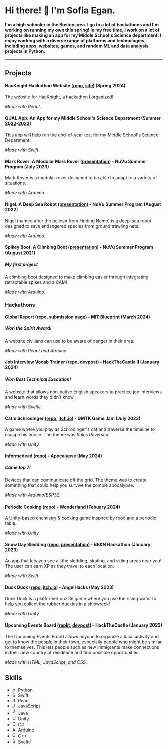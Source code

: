 # Hi there! 👋 I'm Sofia Egan.

#### I'm a high schooler in the Boston area. I go to a lot of hackathons and I'm working on running my own this spring! In my free time, I work on a lot of projects like making an app for my Middle School's Science department. I enjoy working with a diverse range of platforms and technologies, including apps, websites, games, and random ML and data analysis projects in Python.

---

## Projects

#### HacKnight Hackathon Website ([repo](https://github.com/EerierGosling/HacKnight), [site](https://hacknight.co/)) (Spring 2024)
The website for HacKnight, a hackathon I organized!

_Made with React._


#### QUAL App: An App for my Middle School's Science Department (Summer 2022-2023)
This app will help run the end-of-year test for my Middle School's Science Department.

_Made with Swift._

#### Mark Rover: A Modular Mars Rover ([presentation](https://docs.google.com/presentation/d/1dubXn3H92zlAgE315F2llNSzRbir0hmS52xVyEhy9DI/)) - NuVu Summer Program (July 2023)
Mark Rover is a modular rover designed to be able to adapt to a variety of situations.

_Made with Arduino._

#### Nigel: A Deep Sea Robot ([presentation](https://docs.google.com/presentation/d/1hF5GwGTGZKrF80mlp128KA3_qe08fYb1O4ZtxzqGCfE)) - NuVu Summer Program (August 2022)
Nigel (named after the pelican from Finding Nemo) is a deep-sea robot designed to save endangered species from ground trawling nets.

_Made with Arduino._

#### Spikey Boot: A Climbing Boot ([presentation](https://cambridge.nuvustudio.com/posts/602793-final-presentation)) - NuVu Summer Program (August 2021)
##### My first project
A climbing boot designed to make climbing easier through integrating retractable spikes and a CAM!

_Made with Arduino._

### Hackathons
#### Global Report ([repo](https://github.com/EerierGosling/Global-Report), [submission page](https://ballot.hackmit.org/project/wkhcp-jycmp-sjrqt-axsnm)) - MIT Blueprint (March 2024)
##### Won the _Spirit Award_!
A website civilians can use to be aware of danger in their area.

_Made with React and Arduino._

#### Job Interview Vocab Trainer ([repo](https://github.com/ItsMeNoobieboy/HackTheCastleII), [devpost](https://devpost.com/software/job-interview-simulator)) - HackTheCastle II (January 2024)
##### Won _Best Technical Execution_!
A website that allows non-native English speakers to practice job interviews and learn words they didn't know.

_Made with Svelte._

#### Cat's Schrödinger ([repo](https://github.com/EerierGosling/Cats-Schrodinger), [itch.io](https://itsmenoobieboy.itch.io/cats-schrodinger)) - GMTK Game Jam (July 2023)
A game where you play as Schrödinger's cat and traverse the timeline to escape his house. The theme was _Roles Reversed_.

_Made with Unity._

#### Informedead ([repo](https://github.com/EerierGosling/Informedead)) - Apocalypse (May 2024)
##### Came top 7!
Devices that can communicate off the grid. The theme was to create something that could help you survive the zombie apocalypse.

_Made with Arduino/ESP32._

#### Periodic Cooking ([repo](https://github.com/EerierGosling/Periodic-Cooking)) - Wonderland (Febuary 2024)
A Unity-based chemistry & cooking game inspired by food and a periodic table.

_Made with Unity._

#### Snow Day Sledding ([repo](https://github.com/EerierGosling/Snow-Day-Sledding), [presentation](https://docs.google.com/presentation/d/1acBdPOdk9REWFreQ4EXicJParBPiaYJC-Tnyn3GmBP0/edit?usp=sharing)) - BB&N Hackathon (January 2023)
An app that lets you see all the sledding, skating, and skiing areas near you! The user can earn XP as they travel to each location.

_Made with Swift._

#### Duck Duck ([repo](https://github.com/EerierGosling/Duck-Duck), [itch.io](https://eeriergosling.itch.io/duckduck)) - AngelHacks (May 2023)
Duck Duck is a platformer puzzle game where you use the rising water to help you collect the rubber duckies in a shipwreck!

_Made with Unity._

#### Upcoming Events Board ([replit](https://replit.com/@SofiaEgan/Nobles-Hackathon?v=1), [devpost](https://devpost.com/software/upcoming-events-board)) - HackTheCastle (January 2023)
The Upcoming Events Board allows anyone to organize a local activity and get to know the people in their town, especially people who might be similar to themselves. This lets people such as new immigrants make connections in their new country of residence and find possible opportunities. 

_Made with HTML, JavaScript, and CSS._

## Skills

- <img src="https://upload.wikimedia.org/wikipedia/commons/thumb/c/c3/Python-logo-notext.svg/1869px-Python-logo-notext.svg.png" alt="Python Logo" style="display: inline-block; vertical-align: middle;" width="14" height="14"> Python
- <img src="https://developer.apple.com/assets/elements/icons/swift/swift-96x96_2x.png" alt="Swift Logo" width="14" height="14"> Swift
- <img src="https://upload.wikimedia.org/wikipedia/commons/thumb/a/a7/React-icon.svg/2300px-React-icon.svg.png" alt="React Logo" width="14" height="14"> React
- <img src="https://upload.wikimedia.org/wikipedia/commons/thumb/9/99/Unofficial_JavaScript_logo_2.svg/1920px-Unofficial_JavaScript_logo_2.svg.png" alt="JavaScript Logo" width="14" height="14"> JavaScript
- <img src="https://static-00.iconduck.com/assets.00/java-icon-756x1024-si1cd6qx.png" alt="Java Logo" width="14" height="20"> Java
- <img src="https://companieslogo.com/img/orig/U-ea48bc1d.png?t=1634728034" alt="Unity Logo" width="14" height="15"> Unity
- <img src="https://upload.wikimedia.org/wikipedia/commons/thumb/b/bd/Logo_C_sharp.svg/1200px-Logo_C_sharp.svg.png" alt="C# Logo" width="14" height="16"> C#
- <img src="https://brandslogos.com/wp-content/uploads/images/large/arduino-logo-1.png" alt="Arduino Logo" width="14" height="14"> Arduino
- <img src="https://upload.wikimedia.org/wikipedia/commons/thumb/1/18/ISO_C%2B%2B_Logo.svg/1822px-ISO_C%2B%2B_Logo.svg.png" alt="C++ Logo" width="14" height="16"> C++
- <img src="https://upload.wikimedia.org/wikipedia/commons/thumb/1/1b/Svelte_Logo.svg/1200px-Svelte_Logo.svg.png" alt="Svelte Logo" width="14" height="16"> Svelte
